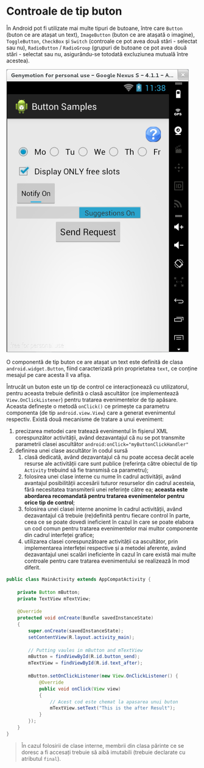 # Controale de tip buton

În Android pot fi utilizate mai multe tipuri de butoane, între care `Button`
(buton ce are atașat un text), `ImageButton` (buton ce are atașată o imagine),
`ToggleButton`, `CheckBox` și `Switch` (controale ce pot avea două stări -
selectat sau nu), `RadioButton` / `RadioGroup` (grupuri de butoane ce pot avea
două stări - selectat sau nu, asigurându-se totodată excluziunea mutuală între
acestea).

![](images/button_samples.png)

O componentă de tip buton ce are atașat un text este definită de clasa
`android.widget.Button`, fiind caracterizată prin proprietatea `text`,
ce conține mesajul pe care acesta îl va afișa.

Întrucât un buton este un tip de control ce interacționează cu
utilizatorul, pentru aceasta trebuie definită o clasă ascultător (ce
implementează `View.OnClickListener`) pentru tratarea evenimentelor de
tip apăsare. Aceasta definește o metodă `onClick()` ce primește ca
parametru componenta (de tip `android.view.View`) care a generat
evenimentul respectiv. Există două mecanisme de tratare a unui
eveniment:

1.  precizarea metodei care tratează evenimentul în fișierul XML
    corespunzător activității, având dezavantajul că nu se pot transmite
    parametrii clasei ascultător `android:onClick="myButtonClickHandler"
    `
2.  definirea unei clase ascultător în codul sursă
    1.  clasă dedicată, având dezavantajul că nu poate accesa decât
        acele resurse ale activității care sunt publice (referința către
        obiectul de tip `Activity` trebuind să fie transmisă ca
        parametru);
    2.  folosirea unei clase interne cu nume în cadrul activității,
        având avantajul posibilității accesării tuturor resurselor din
        cadrul acesteia, fără necesitatea transmiterii unei referințe
        către ea; **aceasta este abordarea recomandată pentru tratarea
        evenimentelor pentru orice tip de control**;
    3.  folosirea unei clasei interne anonime în cadrul activității,
        având dezavantajul că trebuie (re)definită pentru fiecare
        control în parte, ceea ce se poate dovedi ineficient în cazul în
        care se poate elabora un cod comun pentru tratarea evenimentelor
        mai multor componente din cadrul interfeței grafice;
    4.  utilizarea clasei corespunzătoare activității ca ascultător,
        prin implementarea interfeței respective și a metodei aferente,
        având dezavantajul unei scalări ineficiente în cazul în care
        există mai multe controale pentru care tratarea evenimentului se
        realizează în mod diferit.

```java
public class MainActivity extends AppCompatActivity {

    private Button mButton;
    private TextView mTextView;

    @Override
    protected void onCreate(Bundle savedInstanceState)
    {
        super.onCreate(savedInstanceState);
        setContentView(R.layout.activity_main);

        // Putting vaules in mButton and mTextView
        mButton = findViewById(R.id.button_send);
        mTextView = findViewById(R.id.text_after);

        mButton.setOnClickListener(new View.OnClickListener() {
            @Override
            public void onClick(View view)
            {    
                // Acest cod este chemat la apasarea unui buton
                mTextView.setText("This is the after Result");
            }
        });
    }
}
```


> În cazul folosirii de clase interne, membrii din clasa
părinte ce se doresc a fi accesați trebuie să aibă imutabili (trebuie
declarate cu atributul `final`).
